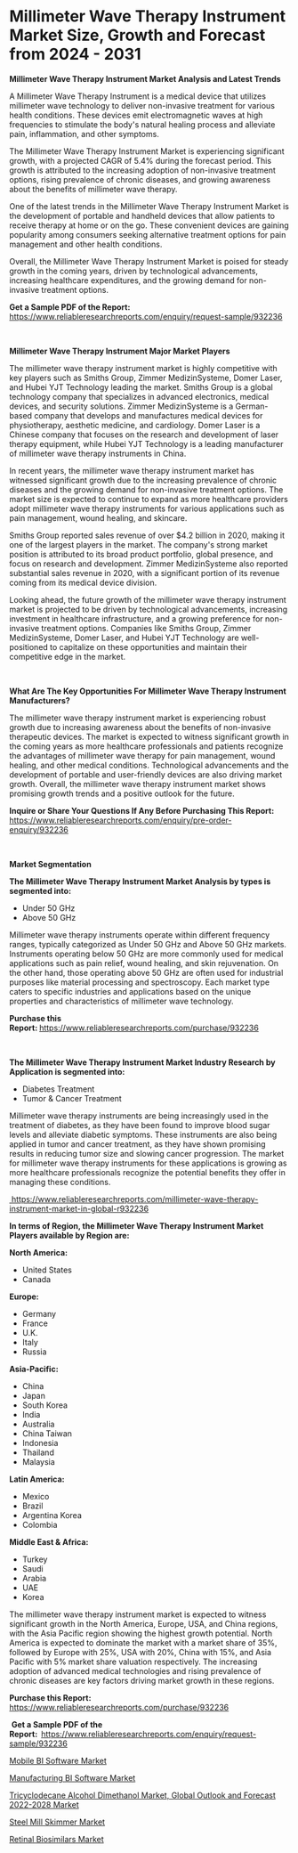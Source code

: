 <p><h1>Millimeter Wave Therapy Instrument Market Size, Growth and Forecast from 2024 - 2031</h1></p><p><strong>Millimeter Wave Therapy Instrument Market Analysis and Latest Trends</strong></p>
<p><p>A Millimeter Wave Therapy Instrument is a medical device that utilizes millimeter wave technology to deliver non-invasive treatment for various health conditions. These devices emit electromagnetic waves at high frequencies to stimulate the body's natural healing process and alleviate pain, inflammation, and other symptoms.</p><p>The Millimeter Wave Therapy Instrument Market is experiencing significant growth, with a projected CAGR of 5.4% during the forecast period. This growth is attributed to the increasing adoption of non-invasive treatment options, rising prevalence of chronic diseases, and growing awareness about the benefits of millimeter wave therapy.</p><p>One of the latest trends in the Millimeter Wave Therapy Instrument Market is the development of portable and handheld devices that allow patients to receive therapy at home or on the go. These convenient devices are gaining popularity among consumers seeking alternative treatment options for pain management and other health conditions.</p><p>Overall, the Millimeter Wave Therapy Instrument Market is poised for steady growth in the coming years, driven by technological advancements, increasing healthcare expenditures, and the growing demand for non-invasive treatment options.</p></p>
<p><strong>Get a Sample PDF of the Report:&nbsp;</strong> <a href="https://www.reliableresearchreports.com/enquiry/request-sample/932236">https://www.reliableresearchreports.com/enquiry/request-sample/932236</a></p>
<p>&nbsp;</p>
<p><strong>Millimeter Wave Therapy Instrument Major Market Players</strong></p>
<p><p>The millimeter wave therapy instrument market is highly competitive with key players such as Smiths Group, Zimmer MedizinSysteme, Domer Laser, and Hubei YJT Technology leading the market. Smiths Group is a global technology company that specializes in advanced electronics, medical devices, and security solutions. Zimmer MedizinSysteme is a German-based company that develops and manufactures medical devices for physiotherapy, aesthetic medicine, and cardiology. Domer Laser is a Chinese company that focuses on the research and development of laser therapy equipment, while Hubei YJT Technology is a leading manufacturer of millimeter wave therapy instruments in China.</p><p>In recent years, the millimeter wave therapy instrument market has witnessed significant growth due to the increasing prevalence of chronic diseases and the growing demand for non-invasive treatment options. The market size is expected to continue to expand as more healthcare providers adopt millimeter wave therapy instruments for various applications such as pain management, wound healing, and skincare.</p><p>Smiths Group reported sales revenue of over $4.2 billion in 2020, making it one of the largest players in the market. The company's strong market position is attributed to its broad product portfolio, global presence, and focus on research and development. Zimmer MedizinSysteme also reported substantial sales revenue in 2020, with a significant portion of its revenue coming from its medical device division.</p><p>Looking ahead, the future growth of the millimeter wave therapy instrument market is projected to be driven by technological advancements, increasing investment in healthcare infrastructure, and a growing preference for non-invasive treatment options. Companies like Smiths Group, Zimmer MedizinSysteme, Domer Laser, and Hubei YJT Technology are well-positioned to capitalize on these opportunities and maintain their competitive edge in the market.</p></p>
<p>&nbsp;</p>
<p><strong>What Are The Key Opportunities For Millimeter Wave Therapy Instrument Manufacturers?</strong></p>
<p><p>The millimeter wave therapy instrument market is experiencing robust growth due to increasing awareness about the benefits of non-invasive therapeutic devices. The market is expected to witness significant growth in the coming years as more healthcare professionals and patients recognize the advantages of millimeter wave therapy for pain management, wound healing, and other medical conditions. Technological advancements and the development of portable and user-friendly devices are also driving market growth. Overall, the millimeter wave therapy instrument market shows promising growth trends and a positive outlook for the future.</p></p>
<p><strong>Inquire or Share Your Questions If Any Before Purchasing This Report:</strong> <a href="https://www.reliableresearchreports.com/enquiry/pre-order-enquiry/932236">https://www.reliableresearchreports.com/enquiry/pre-order-enquiry/932236</a></p>
<p>&nbsp;</p>
<p><strong>Market Segmentation</strong></p>
<p><strong>The Millimeter Wave Therapy Instrument Market Analysis by types is segmented into:</strong></p>
<p><ul><li>Under 50 GHz</li><li>Above 50 GHz</li></ul></p>
<p><p>Millimeter wave therapy instruments operate within different frequency ranges, typically categorized as Under 50 GHz and Above 50 GHz markets. Instruments operating below 50 GHz are more commonly used for medical applications such as pain relief, wound healing, and skin rejuvenation. On the other hand, those operating above 50 GHz are often used for industrial purposes like material processing and spectroscopy. Each market type caters to specific industries and applications based on the unique properties and characteristics of millimeter wave technology.</p></p>
<p><strong>Purchase this Report:&nbsp;</strong><a href="https://www.reliableresearchreports.com/purchase/932236">https://www.reliableresearchreports.com/purchase/932236</a></p>
<p>&nbsp;</p>
<p><strong>The Millimeter Wave Therapy Instrument Market Industry Research by Application is segmented into:</strong></p>
<p><ul><li>Diabetes Treatment</li><li>Tumor & Cancer Treatment</li></ul></p>
<p><p>Millimeter wave therapy instruments are being increasingly used in the treatment of diabetes, as they have been found to improve blood sugar levels and alleviate diabetic symptoms. These instruments are also being applied in tumor and cancer treatment, as they have shown promising results in reducing tumor size and slowing cancer progression. The market for millimeter wave therapy instruments for these applications is growing as more healthcare professionals recognize the potential benefits they offer in managing these conditions.</p></p>
<p><a href="https://www.reliableresearchreports.com/millimeter-wave-therapy-instrument-market-in-global-r932236">&nbsp;https://www.reliableresearchreports.com/millimeter-wave-therapy-instrument-market-in-global-r932236</a></p>
<p><strong>In terms of Region, the Millimeter Wave Therapy Instrument Market Players available by Region are:</strong></p>
<p>
    <p> <strong> North America: </strong>
        <ul>
            <li>United States</li>
            <li>Canada</li>
        </ul>
        </p> 
    <p> <strong> Europe: </strong>
        <ul>
            <li>Germany</li>
            <li>France</li>
            <li>U.K.</li>
            <li>Italy</li>
            <li>Russia</li>
        </ul>
        </p> 
    <p> <strong> Asia-Pacific: </strong>
        <ul>
            <li>China</li>
            <li>Japan</li>
            <li>South Korea</li>
            <li>India</li>
            <li>Australia</li>
            <li>China Taiwan</li>
            <li>Indonesia</li>
            <li>Thailand</li>
            <li>Malaysia</li>
        </ul>
        </p> 
    <p> <strong> Latin America: </strong>
        <ul>
            <li>Mexico</li>
            <li>Brazil</li>
            <li>Argentina Korea</li>
            <li>Colombia</li>
        </ul>
        </p> 
    <p> <strong> Middle East & Africa: </strong>
        <ul>
            <li>Turkey</li>
            <li>Saudi</li>
            <li>Arabia</li>
            <li>UAE</li>
            <li>Korea</li>
        </ul>
    </p>
    </p>
<p><p>The millimeter wave therapy instrument market is expected to witness significant growth in the North America, Europe, USA, and China regions, with the Asia Pacific region showing the highest growth potential. North America is expected to dominate the market with a market share of 35%, followed by Europe with 25%, USA with 20%, China with 15%, and Asia Pacific with 5% market share valuation respectively. The increasing adoption of advanced medical technologies and rising prevalence of chronic diseases are key factors driving market growth in these regions.</p></p>
<p><strong>Purchase this Report: </strong><a href="https://www.reliableresearchreports.com/purchase/932236">https://www.reliableresearchreports.com/purchase/932236</a></p>
<p>&nbsp;<strong>Get a Sample PDF of the Report:&nbsp;&nbsp;</strong><a href="https://www.reliableresearchreports.com/enquiry/request-sample/932236">https://www.reliableresearchreports.com/enquiry/request-sample/932236</a></p>
<p><strong></strong></p>
<p><p><a href="https://medium.com/@goldapearce28ryuytr/insights-into-mobile-bi-software-market-share-and-competitive-landscape-for-period-from-2024-to-345f601ea53f">Mobile BI Software Market</a></p><p><a href="https://medium.com/@goldapearce28ryuytr/global-manufacturing-bi-software-market-focus-on-application-end-use-industry-type-equipment-ad0077254140">Manufacturing BI Software Market</a></p><p><a href="https://issuu.com/reportprime-2/docs/tricyclodecane-alcohol-dimethanol-m_6758d7f1f407a2">Tricyclodecane Alcohol Dimethanol Market, Global Outlook and Forecast 2022-2028 Market</a></p><p><a href="https://github.com/AKSHATREPORTPRIME/Market-Research-Report-List-6/blob/main/steel-mill-skimmer-market.md">Steel Mill Skimmer Market</a></p><p><a href="https://github.com/indrystar/Market-Research-Report-List-4/blob/main/retinal-biosimilars-market.md">Retinal Biosimilars Market</a></p></p>